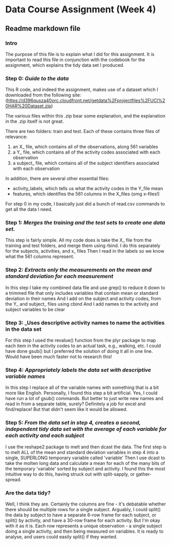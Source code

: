 # Data Course Assignment (Week 4) 

## Readme markdown file

### Intro

The purpose of this file is to explain what I did for this assignment. It is important to read this file in conjunction with the codebook for the assignment, which explains the tidy data set I produced.

### Step 0: _Guide to the data_
This R code, and indeed the assignment, makes use of a dataset which I downloaded from the following site:
(https://d396qusza40orc.cloudfront.net/getdata%2Fprojectfiles%2FUCI%20HAR%20Dataset.zip)

The various files within this .zip bear some explanation, and the explanation in the .zip itself is not great.

There are two folders: train and test. Each of these contains three files of relevance:
1. an X_ file, which contains all of the observations, along 561 variables
2. a Y_ file, which contains all of the activity codes associated with each observation
3. a subject_ file, which contains all of the subject identifiers associated with each observation

In addition, there are several other essential files:
* activity_labels, which tells us what the activity codes in the Y_file mean
* features, which identifies the 561 columns in the X_files (omg x-files!)


For step 0 in my code, I basically just did a bunch of read.csv commands to get all the data I need.

### Step 1: _Merges the training and the test sets to create one data set._

This step is fairly simple. All my code does is take the X_ file from the training and test folders, and merge them using rbind.
I do this separately for the subjects, activities, and x_ files
Then I read in the labels so we know what the 561 columns represent.

### Step 2: _Extracts only the measurements on the mean and standard deviation for each measurement_

In this step I take my combined data file and use grep() to reduce it down to a trimmed file that only includes variables that contain mean or standard deviation in their names
And I add on the subject and activity codes, from the Y_ and subject_ files using cbind
And I add names to the activity and subject variables to be clear

### Step 3: _Uses descriptive activity names to name the activities in the data set
For this step I used the revalue() function from the plyr package to map each item in the activity codes to an actual task, e.g., walking, etc.
I could have done gsub() but I preferred the solution of doing it all in one line. Would have been much faster not to research this!

### Step 4: _Appropriately labels the data set with descriptive variable names_

In this step I replace all of the variable names with something that is a bit more like English. 
Personally, I found this step a bit artificial. Yes, I could have run a lot of gsub() commands. But better to just write new names and read in from a separate table, surely? Definitely a job for excel and find/replace! But that didn't seem like it would be allowed.

### Step 5: _From the data set in step 4, creates a second, independent tidy data set with the average of each variable for each activity and each subject_

I use the reshape2 package to melt and then dcast the data.
The first step is to melt ALL of the mean and standard deviation variables in step 4 into a single, SUPERLONG temporary variable called 'variable'
Then I use dcast to take the molten long data and calculate a mean for each of the many bits of the temporary 'variable' sorted by subject and activity.
I found this the most intuitive way to do this, having struck out with split-sapply, or gather-spread. 

### Are the data tidy?

Well, I think they are. Certainly the columns are fine - it's debatable whether there should be multiple rows for a single subject. Arguably, I could split() the data by subject to have a separate 6-row frame for each subject, or split() by activity, and have a 30-row frame for each activity. But I'm okay with it as it is. Each row represents a unique observation - a single subject doing a single activity, and then being measured on variables. It is ready to analyse, and users could easily split() if they wanted. 

